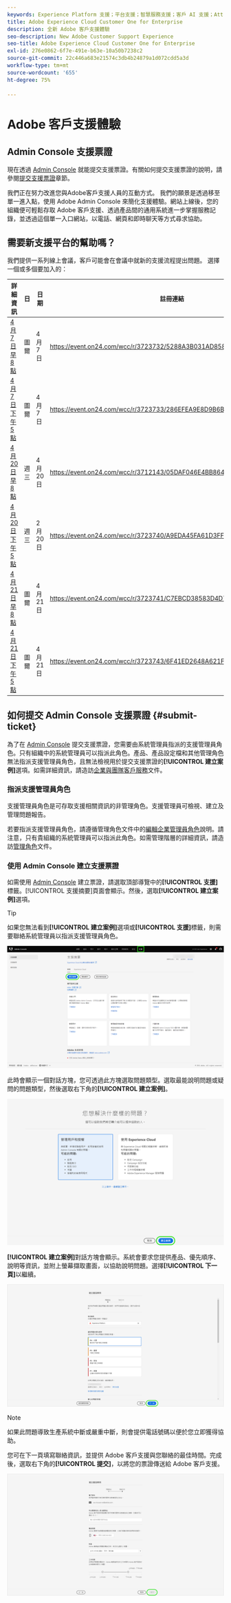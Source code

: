 ```yaml
---
keywords: Experience Platform 支援；平台支援；智慧服務支援；客戶 AI 支援；Attribution AI 支援；rtcdp 支援；提交支援票證；客戶支援
title: Adobe Experience Cloud Customer One for Enterprise
description: 全新 Adobe 客戶支援體驗
seo-description: New Adobe Customer Support Experience
seo-title: Adobe Experience Cloud Customer One for Enterprise
exl-id: 276e0862-6f7e-491e-b63e-10a50b7238c2
source-git-commit: 22c446a683e21574c3db4b24879a1d072cdd5a3d
workflow-type: tm+mt
source-wordcount: '655'
ht-degree: 75%

---
```


# Adobe 客戶支援體驗

## Admin Console 支援票證

現在透過 [Admin Console](https://adminconsole.adobe.com/) 就能提交支援票證。有關如何提交支援票證的說明，請參閱[提交支援票證](#submit-ticket)章節。

我們正在努力改進您與Adobe客戶支援人員的互動方式。 我們的願景是透過移至單一進入點，使用 Adobe Admin Console 來簡化支援體驗。網站上線後，您的組織便可輕鬆存取 Adobe 客戶支援、透過產品間的通用系統進一步掌握服務記錄，並透過這個單一入口網站，以電話、網頁和即時聊天等方式尋求協助。

## 需要新支援平台的幫助嗎？

我們提供一系列線上會議，客戶可能會在會議中就新的支援流程提出問題。 選擇一個或多個要加入的：

| 詳細資訊 | 日 | 日期 | 註冊連結 |
|--- |--- |--- |--- |
| [4月7日早8點](https://event.on24.com/wcc/r/3723732/5288A3B031AD858BF241EB0C0057CD85) | 圖爾 | 4月7日 | <https://event.on24.com/wcc/r/3723732/5288A3B031AD858BF241EB0C0057CD85> |
| [4月7日下午5點](https://event.on24.com/wcc/r/3723733/286EFEA9E8D9B6BB49464862F5414B8C) | 圖爾 | 4月7日 | <https://event.on24.com/wcc/r/3723733/286EFEA9E8D9B6BB49464862F5414B8C> |
| [4月20日早8點](https://event.on24.com/wcc/r/3712143/05DAF046E4BB864E7C313B056ADE4EB2) | 週三 | 4月20日 | <https://event.on24.com/wcc/r/3712143/05DAF046E4BB864E7C313B056ADE4EB2> |
| [4月20日下午5點](https://event.on24.com/wcc/r/3723740/A9EDA45FA61D3FFC4BF713419B677F16) | 週三 | 2月20日 | <https://event.on24.com/wcc/r/3723740/A9EDA45FA61D3FFC4BF713419B677F16> |
| [4月21日早8點](https://event.on24.com/wcc/r/3723741/C7EBCD38583D4D7AFCBD56029EB17C98) | 圖爾 | 4月21日 | <https://event.on24.com/wcc/r/3723741/C7EBCD38583D4D7AFCBD56029EB17C98> |
| [4月21日下午5點](https://event.on24.com/wcc/r/3723743/6F41ED2648A621F1419A56F0A52F4446) | 圖爾 | 4月21日 | <https://event.on24.com/wcc/r/3723743/6F41ED2648A621F1419A56F0A52F4446> |

## 如何提交 Admin Console 支援票證 {#submit-ticket}

為了在 [Admin Console](https://adminconsole.adobe.com/) 提交支援票證，您需要由系統管理員指派的支援管理員角色。只有組織中的系統管理員可以指派此角色。產品、產品設定檔和其他管理角色無法指派支援管理員角色，且無法檢視用於提交支援票證的&#x200B;**[!UICONTROL 建立案例]**&#x200B;選項。如需詳細資訊，請造訪[企業與團隊客戶服務](https://helpx.adobe.com/tw/enterprise/using/support-and-expert-services.html)文件。

### 指派支援管理員角色

支援管理員角色是可存取支援相關資訊的非管理角色。支援管理員可檢視、建立及管理問題報告。

若要指派支援管理員角色，請遵循管理角色文件中的[編輯企業管理員角色](https://helpx.adobe.com/tw/enterprise/using/admin-roles.html#add-admin-teams)說明。請注意，只有貴組織的系統管理員可以指派此角色。如需管理階層的詳細資訊，請造訪[管理角色](https://helpx.adobe.com/tw/enterprise/admin-guide.html/enterprise/using/admin-roles.ug.html)文件。

### 使用 Admin Console 建立支援票證

如需使用 [Admin Console](https://adminconsole.adobe.com/) 建立票證，請選取頂部導覽中的&#x200B;**[!UICONTROL 支援]**&#x200B;標籤。[!UICONTROL 支援摘要]頁面會顯示。然後，選取&#x200B;**[!UICONTROL 建立案例]**&#x200B;選項。

>[!TIP]
>
> 如果您無法看到&#x200B;**[!UICONTROL 建立案例]**&#x200B;選項或&#x200B;**[!UICONTROL 支援]**&#x200B;標籤，則需要聯絡系統管理員以指派支援管理員角色。

![Admin Console 支援標籤](./assets/Support.png)

此時會顯示一個對話方塊，您可透過此方塊選取問題類型。選取最能說明問題或疑問的問題類型，然後選取右下角的&#x200B;**[!UICONTROL 建立案例]**。

![選取問題](./assets/select-case-type.png)

**[!UICONTROL 建立案例]**&#x200B;對話方塊會顯示。系統會要求您提供產品、優先順序、說明等資訊，並附上螢幕擷取畫面，以協助說明問題。選擇&#x200B;**[!UICONTROL 下一頁]**&#x200B;以繼續。

![建立案例](./assets/create_case.png)

>[!NOTE]
>
> 如果此問題導致生產系統中斷或嚴重中斷，則會提供電話號碼以便於您立即獲得協助。

您可在下一頁填寫聯絡資訊，並提供 Adobe 客戶支援與您聯絡的最佳時間。完成後，選取右下角的&#x200B;**[!UICONTROL 提交]**，以將您的票證傳送給 Adobe 客戶支援。

![提交票證](./assets/submit_case.png)

<!--

## What About the Legacy Systems?

New Tickets/Cases will no longer be able to be submitted in legacy systems as of May 11th.  The [Admin Console](https://adminconsole.adobe.com/) will be used to submit new tickets/cases.

### Existing Tickets/Cases

* Between May 11th and May 20th the legacy systems will remain available to work existing tickets/cases to completion.
* Beginning May 20th the support team will migrate remaining open cases from the legacy systems to the new support experience.  You will receive an email notification regarding how to contact support to continue to work these cases.
-->

